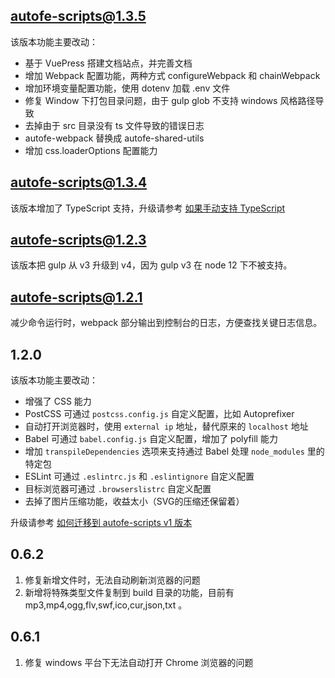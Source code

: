 ## autofe-scripts@1.3.5

该版本功能主要改动：
* 基于 VuePress 搭建文档站点，并完善文档
* 增加 Webpack 配置功能，两种方式 configureWebpack 和 chainWebpack
* 增加环境变量配置功能，使用 dotenv 加载 .env 文件
* 修复 Window 下打包目录问题，由于 gulp glob 不支持 windows 风格路径导致
* 去掉由于 src 目录没有 ts 文件导致的错误日志
* autofe-webpack 替换成 autofe-shared-utils
* 增加 css.loaderOptions 配置能力

## autofe-scripts@1.3.4

该版本增加了 TypeScript 支持，升级请参考 [如果手动支持 TypeScript](./doc/how-to-ts.md)

## autofe-scripts@1.2.3

该版本把 gulp 从 v3 升级到 v4，因为 gulp v3 在 node 12 下不被支持。

## autofe-scripts@1.2.1

减少命令运行时，webpack 部分输出到控制台的日志，方便查找关键日志信息。

## 1.2.0

该版本功能主要改动：
* 增强了 CSS 能力
* PostCSS 可通过 `postcss.config.js` 自定义配置，比如 Autoprefixer
* 自动打开浏览器时，使用 `external ip` 地址，替代原来的 `localhost` 地址
* Babel 可通过 `babel.config.js` 自定义配置，增加了 polyfill 能力
* 增加 `transpileDependencies` 选项来支持通过 Babel 处理 `node_modules` 里的特定包
* ESLint 可通过 `.eslintrc.js` 和 `.eslintignore` 自定义配置
* 目标浏览器可通过 `.browserslistrc` 自定义配置
* 去掉了图片压缩功能，收益太小（SVG的压缩还保留着）

升级请参考 [如何迁移到 autofe-scripts v1 版本](./doc/how-to-migrate-to-v1.md)

## 0.6.2

1. 修复新增文件时，无法自动刷新浏览器的问题
2. 新增将特殊类型文件复制到 build 目录的功能，目前有 mp3,mp4,ogg,flv,swf,ico,cur,json,txt 。

## 0.6.1

1. 修复 windows 平台下无法自动打开 Chrome 浏览器的问题